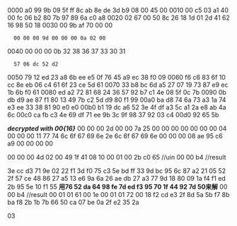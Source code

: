 0000   a0 99 9b 09 5f ff 8c ab 8e de 3d b9 08 00 45 00
0010   00 c5 03 a1 40 00 fc 06 b2 80 7b 97 89 6a c0 a8
0020   02 67 00 50 8c 26 18 1d 01 2d 41 62 16 98 50 18
0030   00 9b af 70 00 00

      00 00 00 9d 00 00 00 0a 02 00
0040   00 00 00 0b 32 38 36 37 33 30 31

      57 06 dc 52 d2
0050   79 12 ed 23 a8 6b ee e5 0f 76 45 a9 ec 38 f0 09
0060   f6 c6 83 6f 10 cc 8e eb 06 c4 61 6f 23 ce 5d 61
0070   33 b8 bc 6d a5 27 07 19 73 87 e9 ec 1b 6b f0 61
0080   ed a2 72 81 68 24 36 57 92 b7 c1 4e 08 5f 0c 7b
0090   0b db d9 ae 87 f1 80 13 49 7b c2 5d d9 80 f1 99
00a0   ba d8 74 6a 73 a3 1a 74 e3 ee 33 38 81 90 e0 e0
00b0   b1 19 dc a6 52 3e 4f df a3 5c a1 2a e8 ab 4a 6c
00c0   ca fb c3 4e 69 df 71 ee 9b 3c 9f 98 37 92 03 c4
00d0   92 65 5b

***decrypted with 00{16}***
00 00 00 2d
00 00 7a 25
00 00 00 00
00 00 00 04
00 00 00 11
77 74 6c 6f 67 69 6e 2e 6c 6f 67 69 6e
00 00 00 08
ae 95 c6 a9
00 00 00 00

00 00 00 4d
02
00
49
1f 41
08 10
00 01
00 2b c0 65 //uin
00 00
b4 //result

3e cc d3 71 9e 02 22 f1 3d f0 75 c3 5e bd ff
33 9d bc 95 6c 87 a2 21 05 52 2f 57 ce 48 86 27
a5 13 e6 9a 6a 26 ae db 27 a3 77 9d 18 80 09 1a
f4 f1 ed 2b 95 5e 10 f1 55
    **用76 52 da 64 98 fe 7d ed f3 95 70 1f 44 92 7d 50来解**
    00 00
    b4 //result
    00 01
    01 61
    00 1e
    00 01 01 72 00 18
    f2 cd e3 2f 8d 5a 5b f7 8b ba f8 2b 1b 7b 66 50
    ca 07 be 0a 2f e2 35 2a

03
